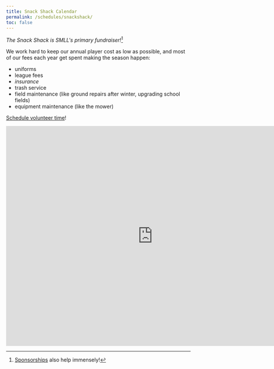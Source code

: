 ```yaml
---
title: Snack Shack Calendar
permalink: /schedules/snackshack/
toc: false
---
```


_The Snack Shack is SMLL's primary fundraiser!_[^sponsors]

We work hard to keep our annual player cost as low as possible, and
most of our fees each year get spent making the season happen:
- uniforms
- league fees
- _insurance_
- trash service
- field maintenance (like ground repairs after winter, upgrading school fields)
- equipment maintenance (like the mower)

[Schedule volunteer time](https://calendly.com/sierramountainll/banana-stand)!

<iframe src="https://calendar.google.com/calendar/embed?src=6f60778b3df080ad98af2d604252308b1d2f28a8ef389602b6ce5574dd0f02d7%40group.calendar.google.com&ctz=America%2FLos_Angeles" style="border: 0" width="800" height="600" frameborder="0" scrolling="no"></iframe>

[^sponsors]: [Sponsorships](/sponsors/) also help immensely!
